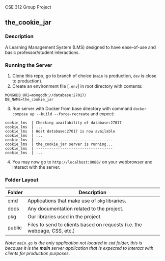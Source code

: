 CSE 312 Group Project 

## the_cookie_jar

### Description

A Learning Management System (LMS) designed to have ease-of-use and basic professor/student interactions.

### Running the Server

1. Clone this repo, go to branch of choice (`main` is production, `dev` is close to production).
2. Create an environment file [`.env`] in root directory with contents:
```
MONGODB_URI=mongodb://database:27017/
DB_NAME=the_cookie_jar
```
3. Run server with Docker from base directory with command `docker compose up --build --force-recreate` and expect:
```
cookie_lms  | Checking availability of database:27017
cookie_lms  | ...
cookie_lms  | Host database:27017 is now available
cookie_lms  | ...
cookie_lms  | -----------------------------------
cookie_lms  | the_cookie_jar server is running...
cookie_lms  | -----------------------------------
cookie_lms  | ...
```
4. You may now go to `http://localhost:8080/` on your webbrowser and interact with the server.

### Folder Layout

| Folder | Description |
|--------|-------------|
| cmd | Applications that make use of `pkg` libraries.
| docs | Any documentation related to the project.
| pkg | Our libraries used in the project.
| public | Files to send to clients based on requests (i.e. the webpage, CSS, etc.)

*Note: `main.go` is the only application not located in `cmd` folder, this is because it is the **main** server application that is expected to interact with clients for production purposes.*